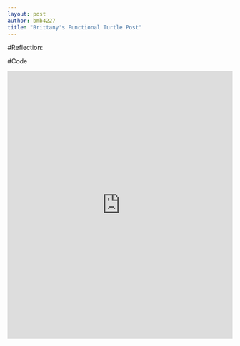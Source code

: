 ```yaml
---
layout: post
author: bmb4227
title: "Brittany's Functional Turtle Post"
---
```

#Reflection:

#Code
<iframe src="https://trinket.io/embed/python/91d7112181" width="100%" height="600" frameborder="0" marginwidth="0" marginheight="0" allowfullscreen></iframe>
